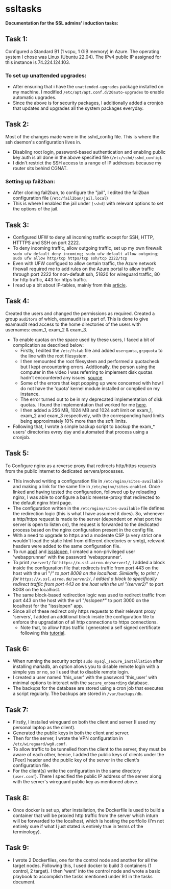 # ssltasks
**Documentation for the SSL admins' induction tasks:**
## Task 1:
Configured a Standard B1 (1 vcpu, 1 GiB memory) in Azure. The operating system I chose was Linux (Ubuntu 22.04). The IPv4 public IP assigned for this instance is 74.224.124.103.

### To set up unattended upgrades: 
- After ensuring that i have the ```unattended-upgrades``` package installed on my machine. I modified ```/etc/apt/apt.conf.d/20auto-upgrades``` to enable automatic upgrades.
- Since the above is for security packages, I additionally added a cronjob that updates and upgrades all the system packages everyday.

## Task 2:
Most of the changes made were in the sshd_config file. This is where the ssh daemon's configuration lives in.
- Disabling root login, password-based authentication and enabling public key auth is all done in the above specified file (```/etc/sshd/sshd_config```).
- I didn't restrict the SSH access to a range of IP addresses because my router sits behind CGNAT. 

### Setting up fail2ban:
- After cloning fail2ban, to configure the "jail", I edited the fail2ban configuration file (```/etc/fail2ban/jail.local```)
- This is where I enabled the jail under ```[sshd]``` with relevant options to set the options of the jail.
 
## Task 3: 
- Configured UFW to deny all incoming traffic except for SSH, HTTP, HTTTPS and SSH on port 2222.
- To deny incoming traffic, allow outgoing traffic, set up my own firewall: ```sudo ufw default deny incoming; sudo ufw default allow outgoing; sudo ufw allow http/tcp https/tcp ssh/tcp 2222/tcp```
- Even with UFW configued to allow certain traffic, the Azure network firewall required me to add rules on the Azure portal to allow traffic through port 2222 for non-default ssh, 51820 for wireguard traffic, 80 for http traffic, 443 for https traffic. 
- I read up a bit about IP-tables, mainly from this [article](https://medium.com/skilluped/what-is-iptables-and-how-to-use-it-781818422e52).

## Task 4:
Created the users and changed the permissions as required. Created a group ```auditors``` of which, examaudit is a part of. This is done to give examaudit read access to the home directories of the users with usernames: exam_1, exam_2 & exam_3.
- To enable quotas on the space used by these users, I faced a bit of complication as described below:
    - Firstly, I edited the ```/etc/fstab``` file and added ```userquota,grpquota``` to the line with the root filesystem.
    - I then remounted the root filesystem and performed a quotacheck but I kept encountering errors. Addtionally, the person using the computer in the video I was referring to implement disk quotas hadn't encountered any issues. [source](https://www.youtube.com/watch?v=blMuxCTTnvg)
    - Some of the errors that kept popping up were concerned with how I do not have the 'quota' kernel module installed or complied on my instance. 
    - The error turned out to be in my deprecated implementation of disk quotas. I found the implementation that worked for me [here](https://askubuntu.com/questions/575967/how-do-i-set-up-user-quotas-limits-on-the-file-system).
    - I then added a 256 MB, 1024 MB and 1024 soft limit on exam_1, exam_2 and exam_3 respectively, with the corresponding hard limits being approximately 10% more than the soft limits.
- Following that, I  wrote a simple backup script to backup the exam_* users' directories evrey day and automated that process using a cronjob.

## Task 5:
To Configure nginx as a reverse proxy that redirects http/https requests from the public internet to dedicated servers/processes.
- This involved writing a configuration file in ```/etc/nginx/sites-available``` and making a link for the same file in ```/etc/nginx/sites-enabled```. Once linked and having tested the configuration, followed up by reloading nginx, I was able to configure a basic reverse-proxy that redirected to the default nginx html page.
- The configuration written in the ```/etc/nginx/sites-available``` file defines the redirection logic (this is what I have assumed it does). So, whenever a http/https request is made to the server (dependent on what port the server is open to listen on), the request is forwarded to the dedicated process based on the nginx configuration present in the config file.
- With a need to upgrade to https and a moderate CSP (a very strict one wouldn't load the static html from different directories or smtg), relevant headers were added to the same configuration file.
- To run [app1](https://do.edvinbasil.com/ssl/app) and [issslopen](https://gitlab.com/tellmeY/issslopen), I created a non-privileged user 'webapprunner' with the password 'webapprunner'.
- To print ```/server1/``` for ```https://x.ssl.airno.de/server1/```, I added a block inside the configuration file that redirects traffic from port 443 on the host with the url "/*" to port 8008 on the localhost. Similarlly, to print ```/``` for ```https://x.ssl.airno.de/server2/```, I added a block to specifically redirect traffic from port 443 on the host with the url "/server2/*" to port 8008 on the localhost.
- The same block-based redirection logic was used to redirect traffic from port 443 on the host with the url "/sslopen*" to port 3000 on the localhost for the "issslopen" app.
- Since all of these redirect only https requests to their relevant proxy 'servers', I added an additional block inside the configuration file to enforce the upgradation of all http connections to https connections. 
  - Note that, to allow https traffic I generated a self signed certificate following this [tutorial](https://stackoverflow.com/questions/10175812/how-can-i-generate-a-self-signed-ssl-certificate-using-openssl). 

## Task 6:
- When running the security script ```sudo mysql_secure_installation``` after installing mariadb, an option allows you to disable remote login with a simple yes or no, so I used that to disable remote login.
- I created a user named 'this_user' with the password 'this_user' with minimal options to interact with the ```secure_onboarding``` database.
- The backups for the database are stored using a cron job that executes a script regularly. The backups are stored in ```/var/backups/db```.
  
## Task 7:
- Firstly, I installed wireguard on both the client and server (I used my personal laptop as the client).
- Generated the public keys in both the client and server.
- Then for the server, I wrote the VPN configuration in ```/etc/wireguard/wg0.conf```.
- To allow traffic to be tunnelled from the client to the server, they must be aware of each other, hence, I added the public keys of clients under the [Peer] header and the public key of the server in the client's configuration file.
- For the client(s) write the configuration in the same directory (```user.conf```).  There I specified the public IP address of the server along with the server's wireguard public key as mentioned above.

## Task 8:
- Once docker is set up, after installation, the Dockerfile is used to build a container that will be proxied http traffic from the server which inturn will be forwarded to the localhost, which is hosting the portfolio (I'm not entirely sure if what I just stated is entirely true in terms of the terminology). 

## Task 9:
- I wrote 2 Dockerfiles, one for the control node and another for all the target nodes. Following this, I used docker to build 3 containers (1 control, 2 target). I then 'went' into the control node and wrote a basic playbook to accomplish the tasks mentioned under 9.1 in the tasks document.
